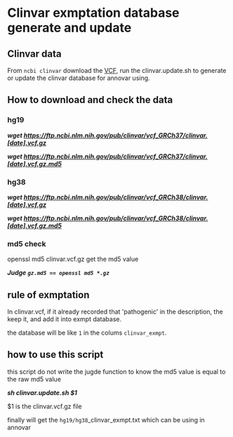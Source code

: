 # Clinvar exmptation database generate and update
## Clinvar data 
  From `ncbi clinvar` download the [VCF](https://ftp.ncbi.nlm.nih.gov/pub/clinvar/), run the clinvar.update.sh to generate or update the clinvar database for annovar using.
##  How to download and check the data
  ### hg19 
 
  ***wget https://ftp.ncbi.nlm.nih.gov/pub/clinvar/vcf_GRCh37/clinvar.[date].vcf.gz***
 
  ***wget https://ftp.ncbi.nlm.nih.gov/pub/clinvar/vcf_GRCh37/clinvar.[date].vcf.gz.md5***
 
  ### hg38
 
  ***wget https://ftp.ncbi.nlm.nih.gov/pub/clinvar/vcf_GRCh38/clinvar.[date].vcf.gz***

  ***wget https://ftp.ncbi.nlm.nih.gov/pub/clinvar/vcf_GRCh38/clinvar.[date].vcf.gz.md5***
  
  ### md5 check 
  openssl md5 clinvar.vcf.gz get the md5 value
  
  ***Judge `gz.md5 == openssl md5 *.gz`***
## rule of exmptation 
In clinvar.vcf, if it already recorded that 'pathogenic' in the description, the keep it, and add it into exmpt database.

the database will be like `1` in the colums `clinvar_exmpt`. 

## how to use this script
 
 this script do not write the jugde function to know the md5 value is equal to the raw md5 value 
 
 ***sh clinvar.update.sh $1***
 
 $1 is the clinvar.vcf.gz file 

finally will get the `hg19/hg38`_clinvar_exmpt.txt which can be using in annovar
